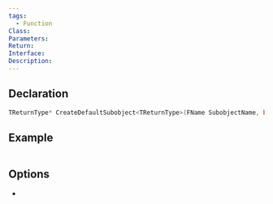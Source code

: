 ```yaml
---
tags:
  - Function
Class: 
Parameters: 
Return: 
Interface: 
Description:
---
```


## Declaration

```cpp
TReturnType* CreateDefaultSubobject<TReturnType>(FName SubobjectName, bool bTransient = false)
```

## Example

```cpp
```

## Options
- 